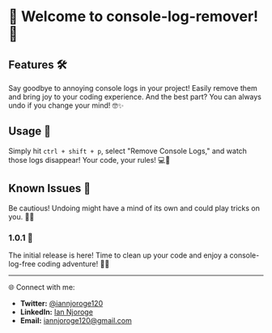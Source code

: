 # 🚀 Welcome to console-log-remover! 🎉

## Features 🛠️

Say goodbye to annoying console logs in your project! Easily remove them and bring joy to your coding experience. And the best part? You can always undo if you change your mind! 🤓✨

## Usage 🚀

Simply hit `ctrl + shift + p`, select "Remove Console Logs," and watch those logs disappear! Your code, your rules! 💻🧹

## Known Issues 🚨

Be cautious! Undoing might have a mind of its own and could play tricks on you. 🤔💡

### 1.0.1 🎉

The initial release is here! Time to clean up your code and enjoy a console-log-free coding adventure! 🚀🎊

---

🌐 Connect with me:

- **Twitter:** [@iannjoroge120](https://twitter.com/iannjoroge120)
- **LinkedIn:** [Ian Njoroge](https://www.linkedin.com/in/ian-njoroge-42b43a180/)
- **Email:** [iannjoroge120@gmail.com](mailto:iannjoroge120@gmail.com)


